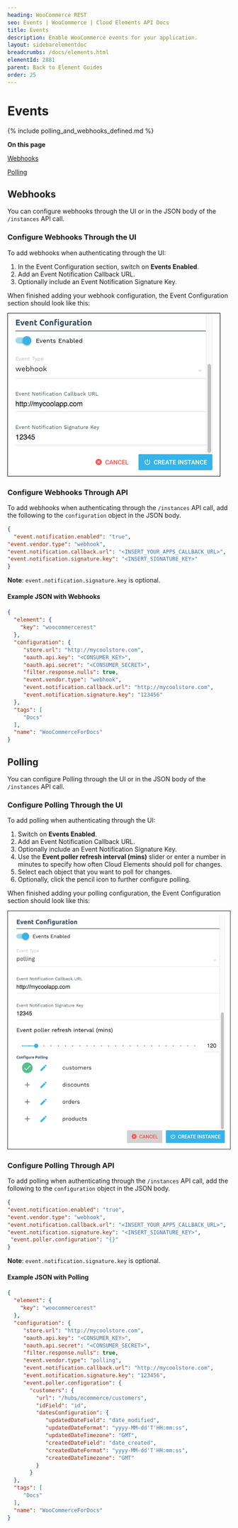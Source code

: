 ```yaml
---
heading: WooCommerce REST
seo: Events | WooCommerce | Cloud Elements API Docs
title: Events
description: Enable WooCommerce events for your application.
layout: sidebarelementdoc
breadcrumbs: /docs/elements.html
elementId: 2881
parent: Back to Element Guides
order: 25
---
```


# Events

{% include polling_and_webhooks_defined.md %}

__On this page__

[Webhooks](#webhooks)

[Polling](#polling)

## Webhooks

You can configure webhooks through the UI or in the JSON body of the `/instances` API call.

### Configure Webhooks Through the UI

To add webhooks when authenticating through the UI:

1. In the Event Configuration section, switch on __Events Enabled__.
2. Add an Event Notification Callback URL.
3. Optionally include an Event Notification Signature Key.

When finished adding your webhook configuration, the Event Configuration section should look like this:

![Webhooks Eabled](img/Webhooks.png)

### Configure Webhooks Through API

To add webhooks when authenticating through the `/instances` API call, add the following to the `configuration` object in the JSON body.

```json
{
  "event.notification.enabled": "true",
"event.vendor.type": "webhook",
"event.notification.callback.url": "<INSERT_YOUR_APPS_CALLBACK_URL>",
"event.notification.signature.key": "<INSERT_SIGNATURE_KEY>"
}
```

__Note__: `event.notification.signature.key` is optional.

#### Example JSON with Webhooks

```json
{
  "element": {
    "key": "woocommercerest"
  },
  "configuration": {
     "store.url": "http://mycoolstore.com",
     "oauth.api.key": "<CONSUMER_KEY>",
     "oauth.api.secret": "<CONSUMER_SECRET>",
     "filter.response.nulls": true,
     "event.vendor.type": "webhook",
     "event.notification.callback.url": "http://mycoolstore.com",
     "event.notification.signature.key": "123456"
  },
  "tags": [
     "Docs"
  ],
  "name": "WooCommerceForDocs"
}
```

## Polling

You can configure Polling through the UI or in the JSON body of the `/instances` API call.

### Configure Polling Through the UI

To add polling when authenticating through the UI:

1. Switch on __Events Enabled__.
2. Add an Event Notification Callback URL.
3. Optionally include an Event Notification Signature Key.
4. Use the __Event poller refresh interval (mins)__ slider or enter a number in minutes to specify how often Cloud Elements should poll for changes.
5. Select each object that you want to poll for changes.
6. Optionally, click the pencil icon to further configure polling.

When finished adding your polling configuration, the Event Configuration section should look like this:

![Webhooks Eabled](img/Polling.png)

### Configure Polling Through API

To add polling when authenticating through the `/instances` API call, add the following to the `configuration` object in the JSON body.

```json
{
"event.notification.enabled": "true",
"event.vendor.type": "webhook",
"event.notification.callback.url": "<INSERT_YOUR_APPS_CALLBACK_URL>",
"event.notification.signature.key": "<INSERT_SIGNATURE_KEY>",
 "event.poller.configuration": "{}"
}
```

__Note__: `event.notification.signature.key` is optional.

#### Example JSON with Polling

```json
{
  "element": {
    "key": "woocommercerest"
  },
  "configuration": {
     "store.url": "http://mycoolstore.com",
     "oauth.api.key": "<CONSUMER_KEY>",
     "oauth.api.secret": "<CONSUMER_SECRET>",
     "filter.response.nulls": true,
     "event.vendor.type": "polling",
     "event.notification.callback.url": "http://mycoolstore.com",
     "event.notification.signature.key": "123456",
     "event.poller.configuration": {
       "customers": {
         "url": "/hubs/ecommerce/customers",
         "idField": "id",
         "datesConfiguration": {
            "updatedDateField": "date_modified",
            "updatedDateFormat": "yyyy-MM-dd'T'HH:mm:ss",
            "updatedDateTimezone": "GMT",
            "createdDateField": "date_created",
            "createdDateFormat": "yyyy-MM-dd'T'HH:mm:ss",
            "createdDateTimezone": "GMT"
         }
       }
  },
  "tags": [
     "Docs"
  ],
  "name": "WooCommerceForDocs"
}
```
